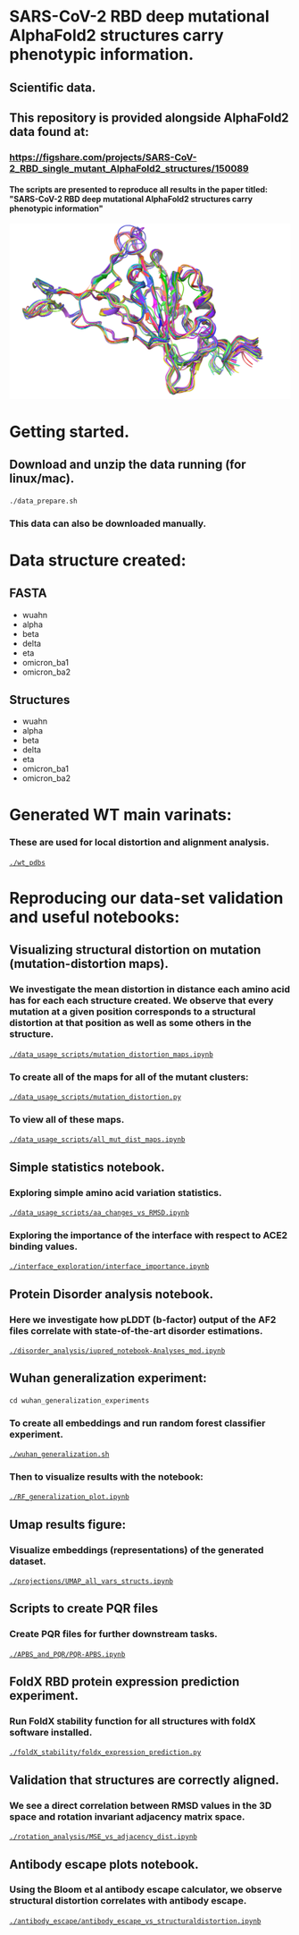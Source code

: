 # SARS-CoV-2 RBD deep mutational AlphaFold2 structures carry phenotypic information.
## Scientific data.

## This repository is provided alongside AlphaFold2 data found at: 
### https://figshare.com/projects/SARS-CoV-2_RBD_single_mutant_AlphaFold2_structures/150089 

#### The scripts are presented to reproduce all results in the paper titled: "SARS-CoV-2 RBD deep mutational AlphaFold2 structures carry phenotypic information"

![Superposition of single mutants](./reasults_figs/fig2b_ribbons.png)

# Getting started. 
## Download and unzip the data running (for linux/mac).
`./data_prepare.sh`
### This data can also be downloaded manually.

# Data structure created:

## FASTA
- wuahn
- alpha 
- beta
- delta
- eta
- omicron_ba1
- omicron_ba2

## Structures
- wuahn
- alpha 
- beta
- delta
- eta
- omicron_ba1
- omicron_ba2

# Generated WT main varinats:
### These are used for local distortion and alignment analysis.
[`./wt_pdbs`](https://github.com/csabaiBio/RBD-AlphaFold2-structures-and-phenotypic-information/tree/main/wt_pdbs)

# Reproducing our data-set validation and useful notebooks:

## Visualizing structural distortion on mutation (mutation-distortion maps).
### We investigate the mean distortion in distance each amino acid has for each each structure created. We observe that every mutation at a given position corresponds to a structural distortion at that position as well as some others in the structure.
[`./data_usage_scripts/mutation_distortion_maps.ipynb`](https://github.com/csabaiBio/RBD-AlphaFold2-structures-and-phenotypic-information/blob/main/data_usage_scripts/mutation_distortion_maps.ipynb)

### To create all of the maps for all of the mutant clusters:
[`./data_usage_scripts/mutation_distortion.py`](https://github.com/csabaiBio/RBD-AlphaFold2-structures-and-phenotypic-information/blob/main/data_usage_scripts/mutation_distortion_maps.py)
### To view all of these maps.
[`./data_usage_scripts/all_mut_dist_maps.ipynb`](https://github.com/csabaiBio/RBD-AlphaFold2-structures-and-phenotypic-information/blob/main/data_usage_scripts/all_mut_dist_maps.ipynb)

## Simple statistics notebook.
### Exploring simple amino acid variation statistics.
[`./data_usage_scripts/aa_changes_vs_RMSD.ipynb`](https://github.com/csabaiBio/RBD-AlphaFold2-structures-and-phenotypic-information/blob/main/data_usage_scripts/aa_changes_vs_RMSD.ipynb)
### Exploring the importance of the interface with respect to ACE2 binding values.
[`./interface_exploration/interface_importance.ipynb`]()

## Protein Disorder analysis notebook.
### Here we investigate how pLDDT (b-factor) output of the AF2 files correlate with state-of-the-art disorder estimations.
[`./disorder_analysis/iupred_notebook-Analyses_mod.ipynb`](https://github.com/csabaiBio/RBD-AlphaFold2-structures-and-phenotypic-information/blob/main/disorder_analysis/iupred_notebook-Analyses_mod.ipynb)

## Wuhan generalization experiment:
`cd wuhan_generalization_experiments`
### To create all embeddings and run random forest classifier experiment.
[`./wuhan_generalization.sh`](https://github.com/csabaiBio/RBD-AlphaFold2-structures-and-phenotypic-information/blob/main/wuhan_generalization_experiments/wuhan_generalization.sh)
### Then to visualize results with the notebook:
[`./RF_generalization_plot.ipynb`](https://github.com/csabaiBio/RBD-AlphaFold2-structures-and-phenotypic-information/blob/main/wuhan_generalization_experiments/RF_generalization_plot.ipynb)

## Umap results figure:
### Visualize embeddings (representations) of the generated dataset.
[`./projections/UMAP_all_vars_structs.ipynb`](https://github.com/csabaiBio/RBD-AlphaFold2-structures-and-phenotypic-information/blob/main/projections/UMAP_all_vars_structs.ipynb)

## Scripts to create PQR files
### Create PQR files for further downstream tasks.
[`./APBS_and_PQR/PQR-APBS.ipynb`](https://github.com/csabaiBio/RBD-AlphaFold2-structures-and-phenotypic-information/blob/main/APBS_and_PQR/PQR-APBS.ipynb)

## FoldX RBD protein expression prediction experiment.
### Run FoldX stability function for all structures with foldX software installed.
[`./foldX_stability/foldx_expression_prediction.py`](https://github.com/csabaiBio/RBD-AlphaFold2-structures-and-phenotypic-information/blob/main/foldX_stability/foldx_expression_prediction.py)

## Validation that structures are correctly aligned.
### We see a direct correlation between RMSD values in the 3D space and rotation invariant adjacency matrix space.
[`./rotation_analysis/MSE_vs_adjacency_dist.ipynb`](https://github.com/csabaiBio/RBD-AlphaFold2-structures-and-phenotypic-information/blob/main/rotation_analysis/MSE_vs_adjacency_dist.ipynb)

## Antibody escape plots notebook.
### Using the Bloom et al antibody escape calculator, we observe structural distortion correlates with antibody escape.
[`./antibody_escape/antibody_escape_vs_structuraldistortion.ipynb`](https://github.com/csabaiBio/RBD-AlphaFold2-structures-and-phenotypic-information/blob/main/antibody_escape/antibody_escape_vs_structuraldistortion.ipynb)